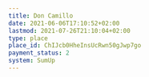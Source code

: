 ```yaml
---
title: Don Camillo
date: 2021-06-06T17:10:52+02:00
lastmod: 2021-07-26T21:10:04+02:00
type: place
place_id: ChIJcb0HheInsUcRwn50gJwp7go
payment_status: 2
system: SumUp
---
```

